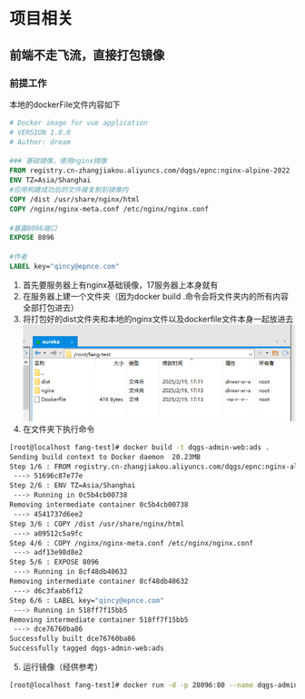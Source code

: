 # 项目相关
## 前端不走飞流，直接打包镜像
### 前提工作
本地的dockerFile文件内容如下
```dockerfile
# Docker image for vue application
# VERSION 1.0.0
# Author: dream
 
### 基础镜像，使用nginx镜像
FROM registry.cn-zhangjiakou.aliyuncs.com/dqgs/epnc:nginx-alpine-2022
ENV TZ=Asia/Shanghai
#应用构建成功后的文件被复制到镜像内
COPY /dist /usr/share/nginx/html
COPY /nginx/nginx-meta.conf /etc/nginx/nginx.conf

#暴露8096端口
EXPOSE 8096
 
#作者
LABEL key="qincy@epnce.com"
```
1. 首先要服务器上有nginx基础镜像，17服务器上本身就有
2. 在服务器上建一个文件夹（因为docker build .命令会将文件夹内的所有内容全部打包进去）
3. 将打包好的dist文件夹和本地的nginx文件以及dockerfile文件本身一起放进去
![Image text](./../../images/docker/docker-build.png)
4. 在文件夹下执行命令
```bash
[root@localhost fang-test]# docker build -t dqgs-admin-web:ads .
Sending build context to Docker daemon  20.23MB
Step 1/6 : FROM registry.cn-zhangjiakou.aliyuncs.com/dqgs/epnc:nginx-alpine-2022
 ---> 51696c87e77e
Step 2/6 : ENV TZ=Asia/Shanghai
 ---> Running in 0c5b4cb00738
Removing intermediate container 0c5b4cb00738
 ---> 4541737d6ee2
Step 3/6 : COPY /dist /usr/share/nginx/html
 ---> a09512c5a9fc
Step 4/6 : COPY /nginx/nginx-meta.conf /etc/nginx/nginx.conf
 ---> adf13e98d8e2
Step 5/6 : EXPOSE 8096
 ---> Running in 8cf48db40632
Removing intermediate container 8cf48db40632
 ---> d6c3faab6f12
Step 6/6 : LABEL key="qincy@epnce.com"
 ---> Running in 518ff7f15bb5
Removing intermediate container 518ff7f15bb5
 ---> dce76760ba86
Successfully built dce76760ba86
Successfully tagged dqgs-admin-web:ads

```
5. 运行镜像（经供参考）
```bash
[root@localhost fang-test]# docker run -d -p 28096:80 --name dqgs-admin-web-test-ads --network dqgs dqgs-admin-web:ads
```